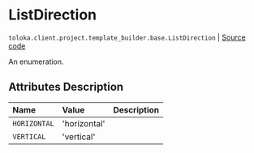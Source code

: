 # ListDirection
`toloka.client.project.template_builder.base.ListDirection` | [Source code](https://github.com/Toloka/toloka-kit/blob/v1.2.1/src/client/project/template_builder/base.py#L217)

An enumeration.

## Attributes Description

| Name | Value | Description |
| :------| :-----------| :----------| 
`HORIZONTAL`|'horizontal'|
`VERTICAL`|'vertical'|
